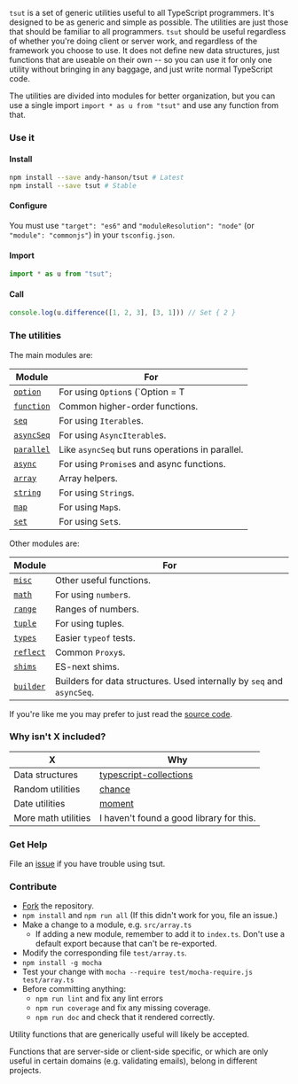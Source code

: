 `tsut` is a set of generic utilities useful to all TypeScript programmers.
It's designed to be as generic and simple as possible. The utilities are just those that should be familiar to all programmers.
`tsut` should be useful regardless of whether you're doing client or server work, and regardless of the framework you choose to use.
It does not define new data structures, just functions that are useable on their own --
so you can use it for only one utility without bringing in any baggage, and just write normal TypeScript code.

The utilities are divided into modules for better organization,
but you can use a single import `import * as u from "tsut"` and use any function from that.

### Use it

#### Install

```sh
npm install --save andy-hanson/tsut # Latest
npm install --save tsut # Stable
```

#### Configure

You must use `"target": "es6"` and `"moduleResolution": "node"` (or `"module": "commonjs"`) in your `tsconfig.json`.

#### Import

```ts
import * as u from "tsut";
```

#### Call

```ts
console.log(u.difference([1, 2, 3], [3, 1])) // Set { 2 }
```


### The utilities

The main modules are:

| Module | For |
| ------ | --- |
| [`option`](http://andy-hanson.me/tsut/doc/modules/_option_.html) | For using `Option`s (`Option<T> = T | undefined`) |
| [`function`](http://andy-hanson.me/tsut/doc/modules/_function_.html) | Common higher-order functions. |
| [`seq`](http://andy-hanson.me/tsut/doc/modules/_seq_.html) | For using `Iterable`s. |
| [`asyncSeq`](http://andy-hanson.me/tsut/doc/modules/_asyncseq_.html) | For using `AsyncIterable`s. |
| [`parallel`](http://andy-hanson.me/tsut/doc/classes/_parallel_.parallelseq.html) | Like `asyncSeq` but runs operations in parallel. |
| [`async`](http://andy-hanson.me/tsut/doc/modules/_async_.html) | For using `Promise`s and async functions. |
| [`array`](http://andy-hanson.me/tsut/doc/modules/_array_.html) | Array helpers. |
| [`string`](http://andy-hanson.me/tsut/doc/modules/_string_.html) | For using `String`s. |
| [`map`](http://andy-hanson.me/tsut/doc/modules/_map_.html) | For using `Map`s. |
| [`set`](http://andy-hanson.me/tsut/doc/modules/_set_.html) | For using `Set`s.

Other modules are:

| Module | For |
| ------ | --- |
| [`misc`](http://andy-hanson.me/tsut/doc/modules/_misc_.html) | Other useful functions. |
| [`math`](http://andy-hanson.me/tsut/doc/modules/_math_.html) | For using `number`s. |
| [`range`](http://andy-hanson.me/tsut/doc/modules/_range_.html) | Ranges of numbers. |
| [`tuple`](http://andy-hanson.me/tsut/doc/modules/_tuple_.html) | For using tuples. |
| [`types`](http://andy-hanson.me/tsut/doc/modules/_types_.html) | Easier `typeof` tests. |
| [`reflect`](http://andy-hanson.me/tsut/doc/modules/_reflect_.html) | Common `Proxy`s. |
| [`shims`](http://andy-hanson.me/tsut/doc/modules/_shims_.__global.html) | ES-next shims. |
| [`builder`](http://andy-hanson.me/tsut/doc/modules/_builder_.html) | Builders for data structures. Used internally by `seq` and `asyncSeq`. |

If you're like me you may prefer to just read the [source code](https://github.com/andy-hanson/tsut/blob/master/src/option.ts).


### Why isn't X included?

| X | Why |
| - | --- |
| Data structures | [typescript-collections](https://github.com/basarat/typescript-collections)
| Random utilities | [chance](http://chancejs.com/) |
| Date utilities | [moment](http://momentjs.com/) |
| More math utilities | I haven't found a good library for this. |


### Get Help

File an [issue](https://github.com/andy-hanson/tsut/issues) if you have trouble using tsut.


### Contribute

* [Fork](https://guides.github.com/activities/forking) the repository.
* `npm install` and `npm run all` (If this didn't work for you, file an issue.)
* Make a change to a module, e.g. `src/array.ts`
	- If adding a new module, remember to add it to `index.ts`. Don't use a default export because that can't be re-exported.
* Modify the corresponding file `test/array.ts`.
* `npm install -g mocha`
* Test your change with `mocha --require test/mocha-require.js test/array.ts`
* Before committing anything:
	- `npm run lint` and fix any lint errors
	- `npm run coverage` and fix any missing coverage.
	- `npm run doc` and check that it rendered correctly.

Utility functions that are generically useful will likely be accepted.

Functions that are server-side or client-side specific,
or which are only useful in certain domains (e.g. validating emails),
belong in different projects.
